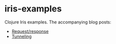 # iris-examples
Clojure Iris examples.  The accompanying blog posts:
 - [Request/response](https://nervous.io/clojure/iris/messaging/2015/06/03/iris-clojure-part-one/)
 - [Tunneling](https://nervous.io/clojure/iris/messaging/2015/06/16/iris-clojure-part-two/)
